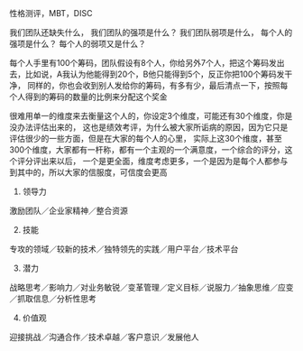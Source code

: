 
性格测评，MBT，DISC

我们团队还缺失什么，
我们团队的强项是什么？
我们团队弱项是什么，
每个人的强项是什么？
每个人的弱项又是什么？

每个人手里有100个筹码，团队假设有8个人，你给另外7个人，把这个筹码发出去，比如说，A我认为他能得到20个，B他只能得到5个，反正你把100个筹码发干净，
同样的，你也会收到别人发给你的筹码，有多有少，最后清点一下，按照每个人得到的筹码的数量的比例来分配这个奖金

很难用单一的维度来去衡量这个人的，你设定3个维度，可能还有30个维度，你是没办法评估出来的，
这也是绩效考评，为什么被大家所诟病的原因，因为它只是评估很少的一些方面，但是在大家的每个人的心里，
实际上这30个维度，甚至300个维度，大家都有一杆称，都有一个主观的一个满意度，一个综合的评分，这个评分评出来以后，
一个是更全面，维度考虑更多，一个是因为是每个人都参与到其中的，所以大家的信服度，可信度会更高

1. 领导力

  激励团队／企业家精神／整合资源

2. 技能

  专攻的领域／较新的技术／独特领先的实践／用户平台／技术平台
  
3. 潜力

  战略思考／影响力／对业务敏锐／变革管理／定义目标／说服力／抽象思维／应变／抓取信息／分析性思考
  
4. 价值观

  迎接挑战／沟通合作／技术卓越／客户意识／发展他人